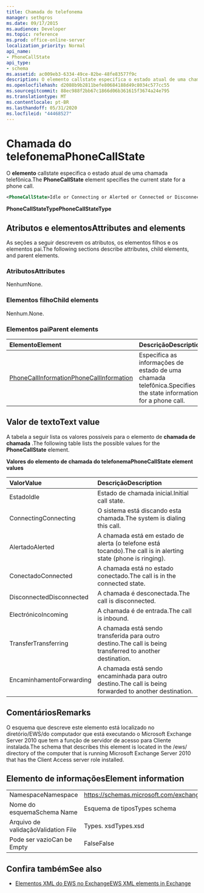 ```yaml
---
title: Chamada do telefonema
manager: sethgros
ms.date: 09/17/2015
ms.audience: Developer
ms.topic: reference
ms.prod: office-online-server
localization_priority: Normal
api_name:
- PhoneCallState
api_type:
- schema
ms.assetid: ac009eb3-6334-49ce-82be-48fe83577f9c
description: O elemento callstate especifica o estado atual de uma chamada telefônica.
ms.openlocfilehash: d2088b9b2811befe80684188d49c8034c577cc55
ms.sourcegitcommit: 88ec988f2bb67c1866d06b361615f3674a24e795
ms.translationtype: MT
ms.contentlocale: pt-BR
ms.lasthandoff: 05/31/2020
ms.locfileid: "44468527"
---
```

# <a name="phonecallstate"></a><span data-ttu-id="2ce3d-103">Chamada do telefonema</span><span class="sxs-lookup"><span data-stu-id="2ce3d-103">PhoneCallState</span></span>

<span data-ttu-id="2ce3d-104">O **elemento** callstate especifica o estado atual de uma chamada telefônica.</span><span class="sxs-lookup"><span data-stu-id="2ce3d-104">The **PhoneCallState** element specifies the current state for a phone call.</span></span> 
  
```xml
<PhoneCallState>Idle or Connecting or Alerted or Connected or Disconnected or Incoming or Transferring or Forwarding</PhoneCallState>
```

 <span data-ttu-id="2ce3d-105">**PhoneCallStateType**</span><span class="sxs-lookup"><span data-stu-id="2ce3d-105">**PhoneCallStateType**</span></span>
## <a name="attributes-and-elements"></a><span data-ttu-id="2ce3d-106">Atributos e elementos</span><span class="sxs-lookup"><span data-stu-id="2ce3d-106">Attributes and elements</span></span>

<span data-ttu-id="2ce3d-107">As seções a seguir descrevem os atributos, os elementos filhos e os elementos pai.</span><span class="sxs-lookup"><span data-stu-id="2ce3d-107">The following sections describe attributes, child elements, and parent elements.</span></span>
  
### <a name="attributes"></a><span data-ttu-id="2ce3d-108">Atributos</span><span class="sxs-lookup"><span data-stu-id="2ce3d-108">Attributes</span></span>

<span data-ttu-id="2ce3d-109">Nenhum</span><span class="sxs-lookup"><span data-stu-id="2ce3d-109">None.</span></span>
  
### <a name="child-elements"></a><span data-ttu-id="2ce3d-110">Elementos filho</span><span class="sxs-lookup"><span data-stu-id="2ce3d-110">Child elements</span></span>

<span data-ttu-id="2ce3d-111">Nenhum.</span><span class="sxs-lookup"><span data-stu-id="2ce3d-111">None.</span></span>
  
### <a name="parent-elements"></a><span data-ttu-id="2ce3d-112">Elementos pai</span><span class="sxs-lookup"><span data-stu-id="2ce3d-112">Parent elements</span></span>

|<span data-ttu-id="2ce3d-113">**Elemento**</span><span class="sxs-lookup"><span data-stu-id="2ce3d-113">**Element**</span></span>|<span data-ttu-id="2ce3d-114">**Descrição**</span><span class="sxs-lookup"><span data-stu-id="2ce3d-114">**Description**</span></span>|
|:-----|:-----|
|[<span data-ttu-id="2ce3d-115">PhoneCallInformation</span><span class="sxs-lookup"><span data-stu-id="2ce3d-115">PhoneCallInformation</span></span>](phonecallinformation.md) <br/> |<span data-ttu-id="2ce3d-116">Especifica as informações de estado de uma chamada telefônica.</span><span class="sxs-lookup"><span data-stu-id="2ce3d-116">Specifies the state information for a phone call.</span></span>  <br/> |
   
## <a name="text-value"></a><span data-ttu-id="2ce3d-117">Valor de texto</span><span class="sxs-lookup"><span data-stu-id="2ce3d-117">Text value</span></span>

<span data-ttu-id="2ce3d-118">A tabela a seguir lista os valores possíveis para o elemento de **chamada de chamada** .</span><span class="sxs-lookup"><span data-stu-id="2ce3d-118">The following table lists the possible values for the **PhoneCallState** element.</span></span> 
  
<span data-ttu-id="2ce3d-119">**Valores do elemento de chamada do telefonema**</span><span class="sxs-lookup"><span data-stu-id="2ce3d-119">**PhoneCallState element values**</span></span>

|<span data-ttu-id="2ce3d-120">**Valor**</span><span class="sxs-lookup"><span data-stu-id="2ce3d-120">**Value**</span></span>|<span data-ttu-id="2ce3d-121">**Descrição**</span><span class="sxs-lookup"><span data-stu-id="2ce3d-121">**Description**</span></span>|
|:-----|:-----|
|<span data-ttu-id="2ce3d-122">Estado</span><span class="sxs-lookup"><span data-stu-id="2ce3d-122">Idle</span></span>  <br/> |<span data-ttu-id="2ce3d-123">Estado de chamada inicial.</span><span class="sxs-lookup"><span data-stu-id="2ce3d-123">Initial call state.</span></span>  <br/> |
|<span data-ttu-id="2ce3d-124">Connecting</span><span class="sxs-lookup"><span data-stu-id="2ce3d-124">Connecting</span></span>  <br/> |<span data-ttu-id="2ce3d-125">O sistema está discando esta chamada.</span><span class="sxs-lookup"><span data-stu-id="2ce3d-125">The system is dialing this call.</span></span>  <br/> |
|<span data-ttu-id="2ce3d-126">Alertado</span><span class="sxs-lookup"><span data-stu-id="2ce3d-126">Alerted</span></span>  <br/> |<span data-ttu-id="2ce3d-127">A chamada está em estado de alerta (o telefone está tocando).</span><span class="sxs-lookup"><span data-stu-id="2ce3d-127">The call is in alerting state (phone is ringing).</span></span>  <br/> |
|<span data-ttu-id="2ce3d-128">Conectado</span><span class="sxs-lookup"><span data-stu-id="2ce3d-128">Connected</span></span>  <br/> |<span data-ttu-id="2ce3d-129">A chamada está no estado conectado.</span><span class="sxs-lookup"><span data-stu-id="2ce3d-129">The call is in the connected state.</span></span>  <br/> |
|<span data-ttu-id="2ce3d-130">Disconnected</span><span class="sxs-lookup"><span data-stu-id="2ce3d-130">Disconnected</span></span>  <br/> |<span data-ttu-id="2ce3d-131">A chamada é desconectada.</span><span class="sxs-lookup"><span data-stu-id="2ce3d-131">The call is disconnected.</span></span>  <br/> |
|<span data-ttu-id="2ce3d-132">Electrónico</span><span class="sxs-lookup"><span data-stu-id="2ce3d-132">Incoming</span></span>  <br/> |<span data-ttu-id="2ce3d-133">A chamada é de entrada.</span><span class="sxs-lookup"><span data-stu-id="2ce3d-133">The call is inbound.</span></span>  <br/> |
|<span data-ttu-id="2ce3d-134">Transfer</span><span class="sxs-lookup"><span data-stu-id="2ce3d-134">Transferring</span></span>  <br/> |<span data-ttu-id="2ce3d-135">A chamada está sendo transferida para outro destino.</span><span class="sxs-lookup"><span data-stu-id="2ce3d-135">The call is being transferred to another destination.</span></span>  <br/> |
|<span data-ttu-id="2ce3d-136">Encaminhamento</span><span class="sxs-lookup"><span data-stu-id="2ce3d-136">Forwarding</span></span>  <br/> |<span data-ttu-id="2ce3d-137">A chamada está sendo encaminhada para outro destino.</span><span class="sxs-lookup"><span data-stu-id="2ce3d-137">The call is being forwarded to another destination.</span></span>  <br/> |
   
## <a name="remarks"></a><span data-ttu-id="2ce3d-138">Comentários</span><span class="sxs-lookup"><span data-stu-id="2ce3d-138">Remarks</span></span>

<span data-ttu-id="2ce3d-139">O esquema que descreve este elemento está localizado no diretório/EWS/do computador que está executando o Microsoft Exchange Server 2010 que tem a função de servidor de acesso para Cliente instalada.</span><span class="sxs-lookup"><span data-stu-id="2ce3d-139">The schema that describes this element is located in the /ews/ directory of the computer that is running Microsoft Exchange Server 2010 that has the Client Access server role installed.</span></span>
  
## <a name="element-information"></a><span data-ttu-id="2ce3d-140">Elemento de informações</span><span class="sxs-lookup"><span data-stu-id="2ce3d-140">Element information</span></span>

|||
|:-----|:-----|
|<span data-ttu-id="2ce3d-141">Namespace</span><span class="sxs-lookup"><span data-stu-id="2ce3d-141">Namespace</span></span>  <br/> |https://schemas.microsoft.com/exchange/services/2006/types  <br/> |
|<span data-ttu-id="2ce3d-142">Nome do esquema</span><span class="sxs-lookup"><span data-stu-id="2ce3d-142">Schema Name</span></span>  <br/> |<span data-ttu-id="2ce3d-143">Esquema de tipos</span><span class="sxs-lookup"><span data-stu-id="2ce3d-143">Types schema</span></span>  <br/> |
|<span data-ttu-id="2ce3d-144">Arquivo de validação</span><span class="sxs-lookup"><span data-stu-id="2ce3d-144">Validation File</span></span>  <br/> |<span data-ttu-id="2ce3d-145">Types. xsd</span><span class="sxs-lookup"><span data-stu-id="2ce3d-145">Types.xsd</span></span>  <br/> |
|<span data-ttu-id="2ce3d-146">Pode ser vazio</span><span class="sxs-lookup"><span data-stu-id="2ce3d-146">Can be Empty</span></span>  <br/> |<span data-ttu-id="2ce3d-147">False</span><span class="sxs-lookup"><span data-stu-id="2ce3d-147">False</span></span>  <br/> |
   
## <a name="see-also"></a><span data-ttu-id="2ce3d-148">Confira também</span><span class="sxs-lookup"><span data-stu-id="2ce3d-148">See also</span></span>



- [<span data-ttu-id="2ce3d-149">Elementos XML do EWS no Exchange</span><span class="sxs-lookup"><span data-stu-id="2ce3d-149">EWS XML elements in Exchange</span></span>](ews-xml-elements-in-exchange.md)


